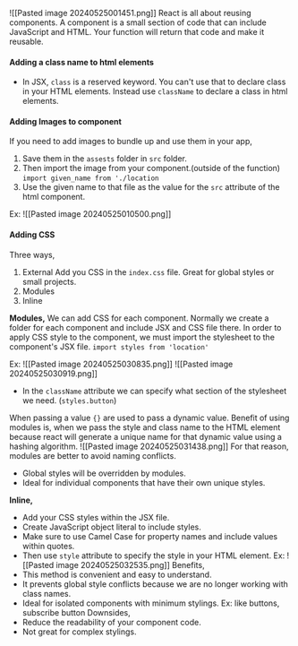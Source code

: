 ![[Pasted image 20240525001451.png]]
React is all about reusing components. 
A component is a small section of code that can include JavaScript and HTML.
Your function will return that code and make it reusable. 

#### Adding a class name to html elements
- In JSX, `class` is a reserved keyword. You can't use that to declare class in your HTML elements. Instead use `className` to declare a class in html elements. 

#### Adding Images to component
If you need to add images to bundle up and use them in your app, 
1. Save them in the `assests` folder in `src` folder. 
2. Then import the image from your component.(outside of the function)
	`import given_name from './location`
3. Use the given name to that file as the value for the `src` attribute of the html component.

Ex:
![[Pasted image 20240525010500.png]]

#### Adding CSS
Three ways,
1. External
	 Add you CSS in the `index.css` file.
	 Great for global styles or small projects. 
1. Modules
2. Inline

**Modules,**
We can add CSS for each component. 
Normally we create a folder for each component and include JSX and CSS file there. 
In order to apply CSS style to the component, we must import the stylesheet to the component's JSX file. 
`import styles from 'location'`

Ex:
![[Pasted image 20240525030835.png]]
![[Pasted image 20240525030919.png]]
- In the `className` attribute we can specify what section of the stylesheet we need. (`styles.button`)

When passing a value `{}` are used to pass a dynamic value. 
Benefit of using modules is, when we pass the style and class name to the HTML element because react will generate a unique name for that dynamic value using a hashing algorithm.
![[Pasted image 20240525031438.png]]
For that reason, modules are better to avoid naming conflicts. 
- Global styles will be overridden by modules. 
- Ideal for individual components that have their own unique styles. 

**Inline,**
- Add your CSS styles within the JSX file.
- Create JavaScript object literal to include styles. 
- Make sure to use Camel Case for property names and include values within quotes. 
- Then use `style` attribute to specify the style in your HTML element.
Ex:
![[Pasted image 20240525032535.png]]
Benefits,
- This method is convenient and easy to understand. 
- It prevents global style conflicts because we are no longer working with class names. 
- Ideal for isolated components with minimum stylings. 
	Ex: like buttons, subscribe button
Downsides,
- Reduce the readability of your component code. 
- Not great for complex stylings. 